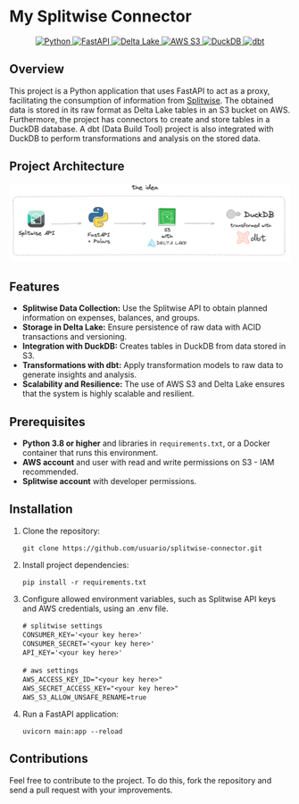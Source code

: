# My Splitwise Connector


<p align="center">
  <a href="https://www.python.org/">
    <img src="https://img.shields.io/badge/Python-3.8%2B-blue?logo=python" alt="Python">
  </a>
  <a href="https://fastapi.tiangolo.com/">
    <img src="https://img.shields.io/badge/FastAPI-0.70.0+-brightgreen?logo=fastapi" alt="FastAPI">
  </a>
  <a href="https://delta.io/">
    <img src="https://img.shields.io/badge/Delta_Lake-0.7.0+-blue?logo=delta" alt="Delta Lake">
  </a>
  <a href="https://aws.amazon.com/s3/">
    <img src="https://img.shields.io/badge/AWS%20S3-Storage-orange?logo=amazons3" alt="AWS S3">
  </a>
  <a href="https://duckdb.org/">
    <img src="https://img.shields.io/badge/DuckDB-Integration-yellow?logo=duckdb" alt="DuckDB">
  </a>
  <a href="https://www.getdbt.com/">
    <img src="https://img.shields.io/badge/dbt-0.19.0+-orange?logo=dbt" alt="dbt">
  </a>
</p>

## Overview

This project is a Python application that uses FastAPI to act as a proxy, facilitating the consumption of information from [Splitwise](https://splitwise.com). The obtained data is stored in its raw format as Delta Lake tables in an S3 bucket on AWS. Furthermore, the project has connectors to create and store tables in a DuckDB database. A dbt (Data Build Tool) project is also integrated with DuckDB to perform transformations and analysis on the stored data.

## Project Architecture

![Project Architecture](images/image-1.png)


## Features

- **Splitwise Data Collection:** Use the Splitwise API to obtain planned information on expenses, balances, and groups.
- **Storage in Delta Lake:** Ensure persistence of raw data with ACID transactions and versioning.
- **Integration with DuckDB:** Creates tables in DuckDB from data stored in S3.
- **Transformations with dbt:** Apply transformation models to raw data to generate insights and analysis.
- **Scalability and Resilience:** The use of AWS S3 and Delta Lake ensures that the system is highly scalable and resilient.

## Prerequisites

- **Python 3.8 or higher** and libraries in `requirements.txt`, or a Docker container that runs this environment.
- **AWS account** and user with read and write permissions on S3 - IAM recommended.
- **Splitwise account** with developer permissions.

## Installation

1. Clone the repository:
    ```
    git clone https://github.com/usuario/splitwise-connector.git
    ```

2. Install project dependencies:
    ```
    pip install -r requirements.txt
    ```

3. Configure allowed environment variables, such as Splitwise API keys and AWS credentials, using an .env file.
    ```
    # splitwise settings
    CONSUMER_KEY='<your key here>'
    CONSUMER_SECRET='<your key here>'
    API_KEY='<your key here>'

    # aws settings
    AWS_ACCESS_KEY_ID="<your key here>"
    AWS_SECRET_ACCESS_KEY="<your key here>"
    AWS_S3_ALLOW_UNSAFE_RENAME=true
    ```
4. Run a FastAPI application:
    ```
    uvicorn main:app --reload
    ```

## Contributions
Feel free to contribute to the project. To do this, fork the repository and send a pull request with your improvements.